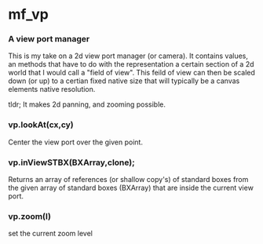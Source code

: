 # mf_vp
### A view port manager

This is my take on a 2d view port manager (or camera). It contains values, an methods that have to do with the representation a certain section of a 2d world that I would call a "field of view". This feild of view can then be scaled down (or up) to a certian fixed native size that will typically be a canvas elements native resolution.

tldr; It makes 2d panning, and zooming possible.

### vp.lookAt(cx,cy)

Center the view port over the given point.

### vp.inViewSTBX(BXArray,clone);

Returns an array of references (or shallow copy's) of standard boxes from the given array of standard boxes (BXArray) that are inside the current view port.

### vp.zoom(l)

set the current zoom level